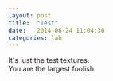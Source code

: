 ```yaml
---
layout: post
title:  "Test"
date:   2014-06-24 11:04:30
categories: lab
---
```


It's just the test textures.  
You are the largest foolish.